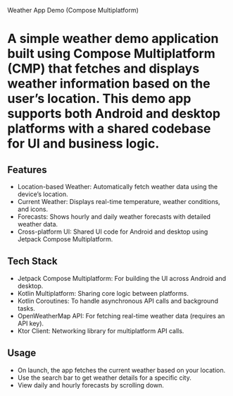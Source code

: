Weather App Demo (Compose Multiplatform)

# A simple weather demo application built using Compose Multiplatform (CMP) that fetches and displays weather information based on the user’s location. This demo app supports both Android and desktop platforms with a shared codebase for UI and business logic.

## Features

- Location-based Weather: Automatically fetch weather data using the device’s location.
- Current Weather: Displays real-time temperature, weather conditions, and icons.
- Forecasts: Shows hourly and daily weather forecasts with detailed weather data.
- Cross-platform UI: Shared UI code for Android and desktop using Jetpack Compose Multiplatform.

## Tech Stack

- Jetpack Compose Multiplatform: For building the UI across Android and desktop.
- Kotlin Multiplatform: Sharing core logic between platforms.
- Kotlin Coroutines: To handle asynchronous API calls and background tasks.
- OpenWeatherMap API: For fetching real-time weather data (requires an API key).
- Ktor Client: Networking library for multiplatform API calls.

## Usage

- On launch, the app fetches the current weather based on your location.
- Use the search bar to get weather details for a specific city.
- View daily and hourly forecasts by scrolling down.
